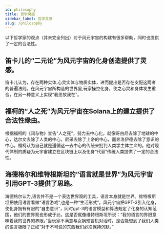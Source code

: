 ```yaml
---
id: philosophy
title: 哲学灵感
sidebar_label: 哲学灵感
slug: /philosophy
---
```


以下哲学家的观点（并未完全列出）对于风元宇宙的构建有很多帮助，同时也提供了一定的合法性。

## 笛卡儿的“二元论”为风元宇宙的化身创造提供了灵感。

笛卡儿认为，存在两种实体,心灵实体与物质实体，进而提出是否存在支配这两者的普遍法则。在风元宇宙所构造的世界里,玩家操控化身，使之心灵和身体发生重合，在另一种意义上实现“我思故我在”。


## 福柯的“人之死”为风元宇宙在Solana上的建立提供了合法性缘由。

根据福柯的《词与物》宣告“人之死”，努力去中心化，就像哥白尼去除了地球的中心，达尔文去除了人类的中心，尼采去除了上帝的中心，而弗洛伊德去除了意识的中心。福柯认为自己就是遵循这一去中心的传统来批判人类学主体主义的。他对现代体制的质疑为元宇宙建立在区块链上以及化身“代替”传统人类提供了一定的合法性。


## 海德格尔和维特根斯坦的“语言就是世界”为风元宇宙引用GPT-3提供了思路。

海德格尔认为,语言并不是一个表达世界观的工具，语言本身就是世界。维特根斯坦把使用语言看做“语言游戏”,也是一种“生活形式”。风元宇宙把GPT-3引入化身，使化身拥有有限的“自由意识”，同时gpt-3的语言模型和算法规定了化身的认知范围，他们的世界观也形成于此，这是否就像维特根斯坦所说：“我的语言的界限意味着我的世界的界限。”当玩家不满意与女娲预言机对话时，是否能想到了我们人类的语言极限？正如“对于不可说的东西我们必须保持沉默。”